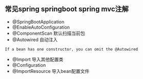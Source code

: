 ## 常见spring springboot spring mvc注解
* @SpringBootApplication
* @EnableAutoConfiguration 
* @ComponentScan 默认扫描当前包
* @Autowired 自动注入
 ```text
 If a bean has one constructor, you can omit the @Autowired
 ```

* @Import 导入其他配置类
* @Configuration
* @ImportResource 导入bean配置文件

